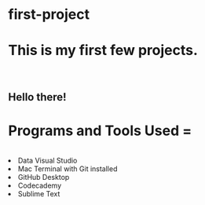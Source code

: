 # first-project
<h1>This is my first few projects.</h1>
<br>
<h2>Hello there!</h2>
<h1>Programs and Tools Used = </h1>
<br>
<li>Data Visual Studio</li>
<li>Mac Terminal with Git installed</li>
<li>GitHub Desktop</li>
<li>Codecademy</li>
<li>Sublime Text</li>
